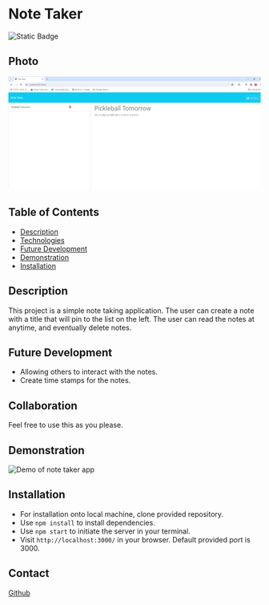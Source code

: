 # Note Taker 

![Static Badge](https://img.shields.io/badge/License-MIT-blue?style=plastic)

## Photo
![Picture of App](notetaker.png)

## Table of Contents
  * [Description](#description)
  * [Technologies](#technologies-used)
  * [Future Development](#future-development)
  * [Demonstration](#demonstration)
  * [Installation](#installation)

## Description
This project is a simple note taking application.  The user can create a note with a title that will pin to the list on the left.  The user can read the notes at anytime, and eventually delete notes.  

## Future Development
* Allowing others to interact with the notes.
* Create time stamps for the notes.

## Collaboration
Feel free to use this as you please.  

## Demonstration
![Demo of note taker app](./public/assets/note-demo.jpg)

## Installation
* For installation onto local machine, clone provided repository.
* Use `npm install` to install dependencies.
* Use `npm start` to initiate the server in your terminal.
* Visit `http://localhost:3000/` in your browser. Default provided port is 3000.

## Contact
[Github](https://github.com/Spaghedward)